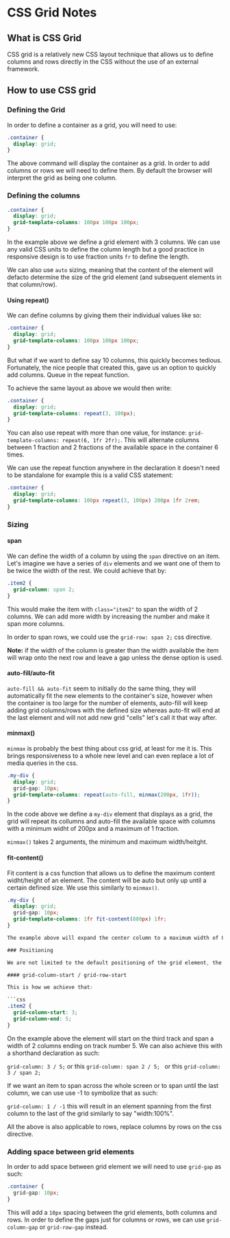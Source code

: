 # CSS Grid Notes

## What is CSS Grid

CSS grid is a relatively new CSS layout technique that allows us to define columns and rows directly in the CSS without the use of an external framework.

## How to use CSS grid

### Defining the Grid

In order to define a container as a grid, you will need to use:

```css
.container {
  display: grid;
}
```

The above command will display the container as a grid. In order to add columns or rows we will need to define them. By default the browser will interpret the grid as being one column.

### Defining the columns

```css
.container {
  display: grid;
  grid-template-columns: 100px 100px 100px;
}
```

In the example above we define a grid element with 3 columns. We can use any valid CSS units to define the column length but a good practice in responsive design is to use fraction units `fr` to define the length.

We can also use `auto` sizing, meaning that the content of the element will defacto determine the size of the grid element (and subsequent elements in that column/row).

#### Using repeat()

We can define columns by giving them their individual values like so:

```css
.container {
  display: grid;
  grid-template-columns: 100px 100px 100px;
}
```
But what if we want to define say 10 columns, this quickly becomes tedious. Fortunately, the nice people that created this, gave us an option to quickly add columns. Queue in the repeat function.

To achieve the same layout as above we would then write:

```css
.container {
  display: grid;
  grid-template-columns: repeat(3, 100px);
}
```
You can also use repeat with more than one value, for instance: `grid-template-columns: repeat(6, 1fr 2fr);`. This will alternate columns between 1 fraction and 2 fractions of the available space in the container 6 times.

We can use the repeat function anywhere in the declaration it doesn't need to be standalone for example this is a valid CSS statement:

```css
.container {
  display: grid;
  grid-template-columns: 100px repeat(3, 100px) 200px 1fr 2rem;
}
```

### Sizing 

#### span

We can define the width of a column by using the `span` directive on an item. Let's imagine we have a series of `div` elements and we want one of them to be twice the width of the rest. We could achieve that by:

```css
.item2 {
  grid-column: span 2;
}
``` 
This would make the item with `class="item2"` to span the width of 2 columns. We can add more width by increasing the number and make it span more columns.

In order to span rows, we could use the `grid-row: span 2;` css directive.

**Note:** if the width of the column is greater than the width available the item will wrap onto the next row and leave a gap unless the dense option is used.

#### auto-fill/auto-fit

`auto-fill && auto-fit` seem to initially do the same thing, they will automatically fit the new elements to the container's size, however when the container is too large for the number of elements, auto-fill will keep adding grid columns/rows with the defined size whereas auto-fit will end at the last element and will not add new grid "cells" let's call it that way after.

#### minmax()

`minmax` is probably the best thing about css grid, at least for me it is. This brings responsiveness to a whole new level and can even replace a lot of media queries in the css.

```css
.my-div {
  display: grid;
  grid-gap: 10px;
  grid-template-columns: repeat(auto-fill, minmax(200px, 1fr));
}
```

In the code above we define a `my-div` element that displays as a grid, the grid will repeat its collumns and auto-fill the available space with columns with a minimum widht of 200px and a maximum of 1 fraction.

`minmax()` takes 2 arguments, the minimum and maximum width/heitght.

#### fit-content()

Fit content is a css function that allows us to define the maximum content widht/height of an element. The content will be auto but only up until a certain defined size. We use this similarly to `minmax()`.

```css
.my-div {
  display: grid;
  grid-gap: 10px;
  grid-template-columns: 1fr fit-content(880px) 1fr;
}

The example above will expand the center column to a maximum width of 880px but not expand past that value.

### Positioning

We are not limited to the default positioning of the grid element, the grid is divided in tracks, the first being the initial line and the last being the one straight after the last grid column/row. This means the number of tracks will always be 1 number higher than the number of columns/rows declared (or implicit). These tracks are numberered and we can use these numbers to position the elements on the grid.

#### grid-column-start / grid-row-start 

This is how we achieve that:

```css
.item2 {
  grid-column-start: 3;
  grid-column-end: 5;
}
``` 
On the example above the element will start on the third track and span a width of 2 columns ending on track number 5. We can also achieve this with a shorthand declaration as such: 

`grid-column: 3 / 5;` or this `grid-column: span 2 / 5; ` or this `grid-column: 3 / span 2; `

If we want an item to span across the whole screen or to span until the last column, we can use use -1 to symbolize that as such:

`grid-column: 1 / -1` this will result in an element spanning from the first column to the last of the grid similarly to say "width:100%".

All the above is also applicable to rows, replace columns by rows on the css directive.


### Adding space between grid elements

In order to add space between grid element we will need to use `grid-gap` as such:

```css
.container {
  grid-gap: 10px;
}
```

This will add a `10px` spacing between the grid elements, both columns and rows. In order to define the gaps just for columns or rows, we can use `grid-column-gap` or `grid-row-gap` instead.

